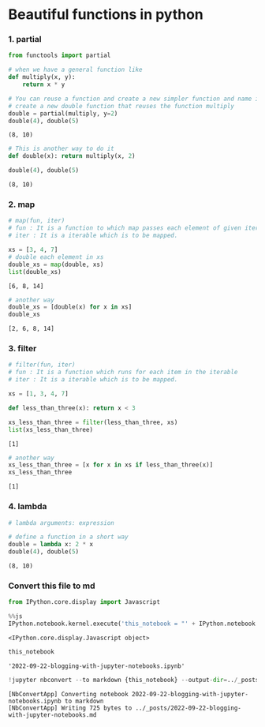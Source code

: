 # Beautiful functions in python

### 1. partial


```python
from functools import partial

# when we have a general function like
def multiply(x, y):
    return x * y

# You can reuse a function and create a new simpler function and name it with one line of code
# create a new double function that reuses the function multiply
double = partial(multiply, y=2)
double(4), double(5)
```




    (8, 10)




```python
# This is another way to do it
def double(x): return multiply(x, 2)

double(4), double(5)
```




    (8, 10)



### 2. map


```python
# map(fun, iter)
# fun : It is a function to which map passes each element of given iterable.
# iter : It is a iterable which is to be mapped.
```


```python
xs = [3, 4, 7]
# double each element in xs
double_xs = map(double, xs)
list(double_xs)
```




    [6, 8, 14]




```python
# another way
double_xs = [double(x) for x in xs]
double_xs
```




    [2, 6, 8, 14]



### 3. filter


```python
# filter(fun, iter)
# fun : It is a function which runs for each item in the iterable
# iter : It is a iterable which is to be mapped.
```


```python
xs = [1, 3, 4, 7]

def less_than_three(x): return x < 3

xs_less_than_three = filter(less_than_three, xs)
list(xs_less_than_three)
```




    [1]




```python
# another way
xs_less_than_three = [x for x in xs if less_than_three(x)]
xs_less_than_three
```




    [1]



### 4. lambda


```python
# lambda arguments: expression

# define a function in a short way
double = lambda x: 2 * x
double(4), double(5)
```




    (8, 10)



### Convert this file to md


```python
from IPython.core.display import Javascript
```


```python
%%js
IPython.notebook.kernel.execute('this_notebook = "' + IPython.notebook.notebook_name + '"')
```


    <IPython.core.display.Javascript object>



```python
this_notebook
```




    '2022-09-22-blogging-with-jupyter-notebooks.ipynb'




```python
!jupyter nbconvert --to markdown {this_notebook} --output-dir=../_posts
```

    [NbConvertApp] Converting notebook 2022-09-22-blogging-with-jupyter-notebooks.ipynb to markdown
    [NbConvertApp] Writing 725 bytes to ../_posts/2022-09-22-blogging-with-jupyter-notebooks.md

